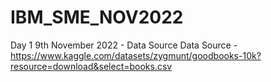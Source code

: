 # IBM_SME_NOV2022
Day 1 9th November 2022 - Data Source
Data Source - https://www.kaggle.com/datasets/zygmunt/goodbooks-10k?resource=download&select=books.csv

